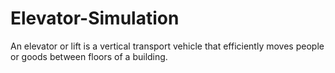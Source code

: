 # Elevator-Simulation
An elevator or lift is a vertical transport vehicle that efficiently moves people or goods between floors of a building.
